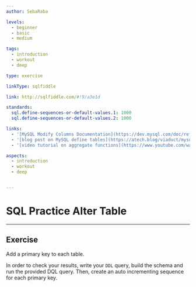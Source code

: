 ```yaml
---
author: SebaRaba

levels:
  - beginner
  - basic
  - medium

tags:
  - introduction
  - workout
  - deep

type: exercise

linkType: sqlfiddle

link: http://sqlfiddle.com/#!9/a3e1d

standards:
  sql.define-sequences-or-default-values.1: 1000
  sql.define-sequences-or-default-values.2: 1000

links:
  - '[MySQL Modify Columns Documentation](https://dev.mysql.com/doc/refman/5.7/en/create-index.html){documentation}'
  - '[blog post on MySQL define tables](https://atech.blog/viaduct/mysql-indexes-primer){website}'
  - '[video tutorial on aggregate functions](https://www.youtube.com/watch?v=JjNef3tPltU){video}'

aspects:
  - introduction
  - workout
  - deep


---
```


# SQL Practice Alter Table

---        
## Exercise

Add a primary key to each table. 

In order to check your results, write your `DDL` query, build the schema and run the provided DQL query. Then, create an auto incrementing sequence for each primary key.
 
 
